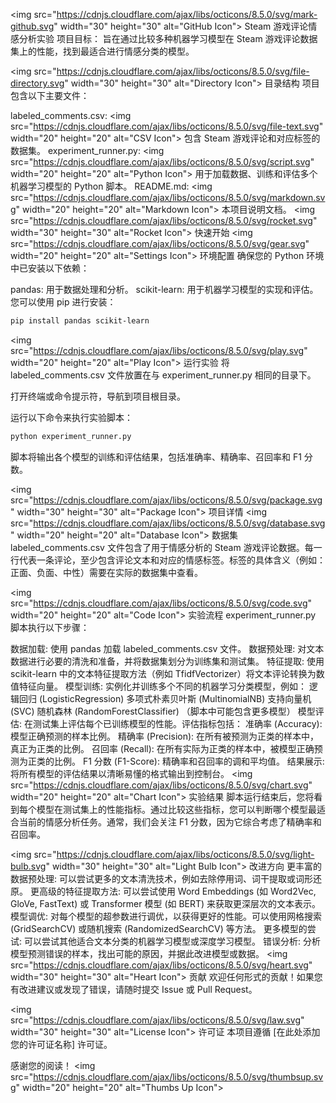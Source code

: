 &lt;img src="https://cdnjs.cloudflare.com/ajax/libs/octicons/8.5.0/svg/mark-github.svg" width="30" height="30" alt="GitHub Icon"> Steam 游戏评论情感分析实验
项目目标： 旨在通过比较多种机器学习模型在 Steam 游戏评论数据集上的性能，找到最适合进行情感分类的模型。

&lt;img src="https://cdnjs.cloudflare.com/ajax/libs/octicons/8.5.0/svg/file-directory.svg" width="30" height="30" alt="Directory Icon"> 目录结构
项目包含以下主要文件：

labeled_comments.csv: &lt;img src="https://cdnjs.cloudflare.com/ajax/libs/octicons/8.5.0/svg/file-text.svg" width="20" height="20" alt="CSV Icon"> 包含 Steam 游戏评论和对应标签的数据集。
experiment_runner.py: &lt;img src="https://cdnjs.cloudflare.com/ajax/libs/octicons/8.5.0/svg/script.svg" width="20" height="20" alt="Python Icon"> 用于加载数据、训练和评估多个机器学习模型的 Python 脚本。
README.md: &lt;img src="https://cdnjs.cloudflare.com/ajax/libs/octicons/8.5.0/svg/markdown.svg" width="20" height="20" alt="Markdown Icon"> 本项目说明文档。
&lt;img src="https://cdnjs.cloudflare.com/ajax/libs/octicons/8.5.0/svg/rocket.svg" width="30" height="30" alt="Rocket Icon"> 快速开始
&lt;img src="https://cdnjs.cloudflare.com/ajax/libs/octicons/8.5.0/svg/gear.svg" width="20" height="20" alt="Settings Icon"> 环境配置
确保您的 Python 环境中已安装以下依赖：

pandas: 用于数据处理和分析。
scikit-learn: 用于机器学习模型的实现和评估。
您可以使用 pip 进行安装：

```bash
pip install pandas scikit-learn
```

&lt;img src="https://cdnjs.cloudflare.com/ajax/libs/octicons/8.5.0/svg/play.svg" width="20" height="20" alt="Play Icon"> 运行实验
将 labeled_comments.csv 文件放置在与 experiment_runner.py 相同的目录下。

打开终端或命令提示符，导航到项目根目录。

运行以下命令来执行实验脚本：

```bash
python experiment_runner.py
```

脚本将输出各个模型的训练和评估结果，包括准确率、精确率、召回率和 F1 分数。

&lt;img src="https://cdnjs.cloudflare.com/ajax/libs/octicons/8.5.0/svg/package.svg" width="30" height="30" alt="Package Icon"> 项目详情
&lt;img src="https://cdnjs.cloudflare.com/ajax/libs/octicons/8.5.0/svg/database.svg" width="20" height="20" alt="Database Icon"> 数据集
labeled_comments.csv 文件包含了用于情感分析的 Steam 游戏评论数据。每一行代表一条评论，至少包含评论文本和对应的情感标签。标签的具体含义（例如：正面、负面、中性）需要在实际的数据集中查看。

&lt;img src="https://cdnjs.cloudflare.com/ajax/libs/octicons/8.5.0/svg/code.svg" width="20" height="20" alt="Code Icon"> 实验流程
experiment_runner.py 脚本执行以下步骤：

数据加载: 使用 pandas 加载 labeled_comments.csv 文件。
数据预处理: 对文本数据进行必要的清洗和准备，并将数据集划分为训练集和测试集。
特征提取: 使用 scikit-learn 中的文本特征提取方法（例如 TfidfVectorizer）将文本评论转换为数值特征向量。
模型训练: 实例化并训练多个不同的机器学习分类模型，例如：
逻辑回归 (LogisticRegression)
多项式朴素贝叶斯 (MultinomialNB)
支持向量机 (SVC)
随机森林 (RandomForestClassifier)
（脚本中可能包含更多模型）
模型评估: 在测试集上评估每个已训练模型的性能。评估指标包括：
准确率 (Accuracy): 模型正确预测的样本比例。
精确率 (Precision): 在所有被预测为正类的样本中，真正为正类的比例。
召回率 (Recall): 在所有实际为正类的样本中，被模型正确预测为正类的比例。
F1 分数 (F1-Score): 精确率和召回率的调和平均值。
结果展示: 将所有模型的评估结果以清晰易懂的格式输出到控制台。
&lt;img src="https://cdnjs.cloudflare.com/ajax/libs/octicons/8.5.0/svg/chart.svg" width="20" height="20" alt="Chart Icon"> 实验结果
脚本运行结束后，您将看到每个模型在测试集上的性能指标。通过比较这些指标，您可以判断哪个模型最适合当前的情感分析任务。通常，我们会关注 F1 分数，因为它综合考虑了精确率和召回率。

&lt;img src="https://cdnjs.cloudflare.com/ajax/libs/octicons/8.5.0/svg/light-bulb.svg" width="30" height="30" alt="Light Bulb Icon"> 改进方向
更丰富的数据预处理: 可以尝试更多的文本清洗技术，例如去除停用词、词干提取或词形还原。
更高级的特征提取方法: 可以尝试使用 Word Embeddings (如 Word2Vec, GloVe, FastText) 或 Transformer 模型 (如 BERT) 来获取更深层次的文本表示。
模型调优: 对每个模型的超参数进行调优，以获得更好的性能。可以使用网格搜索 (GridSearchCV) 或随机搜索 (RandomizedSearchCV) 等方法。
更多模型的尝试: 可以尝试其他适合文本分类的机器学习模型或深度学习模型。
错误分析: 分析模型预测错误的样本，找出可能的原因，并据此改进模型或数据。
&lt;img src="https://cdnjs.cloudflare.com/ajax/libs/octicons/8.5.0/svg/heart.svg" width="30" height="30" alt="Heart Icon"> 贡献
欢迎任何形式的贡献！如果您有改进建议或发现了错误，请随时提交 Issue 或 Pull Request。

&lt;img src="https://cdnjs.cloudflare.com/ajax/libs/octicons/8.5.0/svg/law.svg" width="30" height="30" alt="License Icon"> 许可证
本项目遵循 [在此处添加您的许可证名称] 许可证。

感谢您的阅读！ &lt;img src="https://cdnjs.cloudflare.com/ajax/libs/octicons/8.5.0/svg/thumbsup.svg" width="20" height="20" alt="Thumbs Up Icon">